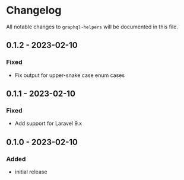 # Changelog

All notable changes to `graphql-helpers` will be documented in this file.

## 0.1.2 - 2023-02-10

### Fixed
- Fix output for upper-snake case enum cases

## 0.1.1 - 2023-02-10

### Fixed
- Add support for Laravel 9.x

## 0.1.0 - 2023-02-10

### Added
- initial release

